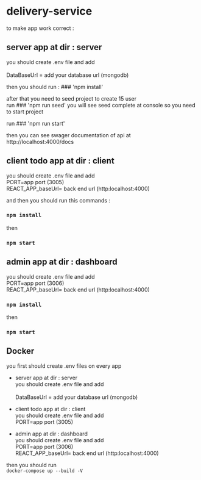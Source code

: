 # delivery-service

to make app work correct : <br/>

## server app at dir : server <br/>
you should create .env file and add <br/>  
DataBaseUrl = add your database url (mongodb)

then you should run : ### 'npm install' <br/>

after that you need to seed project to create 15 user<br/>
 run ### 'npm run seed'
you will see seed complete at console so you need to start project<br/>

run ### 'npm run start'<br/>

then you can see swager documentation of api at http://localhost:4000/docs


## client todo app at dir : client<br/>
you should create .env file and add <br/>
PORT=app port (3005)<br/>
REACT_APP_baseUrl= back end url (http:localhost:4000)<br/>

and then you should run this commands : <br/>

### `npm install`
then
### `npm start`

## admin  app at dir : dashboard<br/>
you should create .env file and add <br/>
PORT=app port (3006)<br/>
REACT_APP_baseUrl= back end url (http:localhost:4000)<br/>

### `npm install`
then
### `npm start`

## Docker
you first should create .env files on every app

- server app at dir : server <br/>
you should create .env file and add <br/>  
DataBaseUrl = add your database url (mongodb)

- client todo app at dir : client<br/>
you should create .env file and add <br/>
PORT=app port (3005)<br/>

- admin  app at dir : dashboard<br/>
you should create .env file and add <br/>
PORT=app port (3006)<br/>
REACT_APP_baseUrl= back end url (http:localhost:4000)<br/>

then you should run <br/>
`docker-compose up --build -V`
